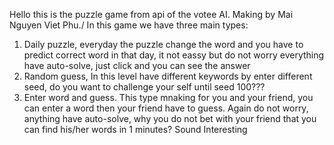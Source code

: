 Hello this is the puzzle game from api of the votee AI.
Making by Mai Nguyen Viet Phu./
In this game we have three main types:
1. Daily puzzle, everyday the puzzle change the word and you have to predict correct word in that day, it not eassy but do not worry everything have auto-solve, just click and you can see the answer
2. Random guess, In this level have different keywords by enter different seed, do you want to challenge your self until seed 100???
3. Enter word and guess. This type mnaking for you and your friend, you can enter a word then your friend have to guess. Again do not worry, anything have auto-solve, why you do not bet with your friend that you can find his/her words in 1 minutes? Sound Interesting
